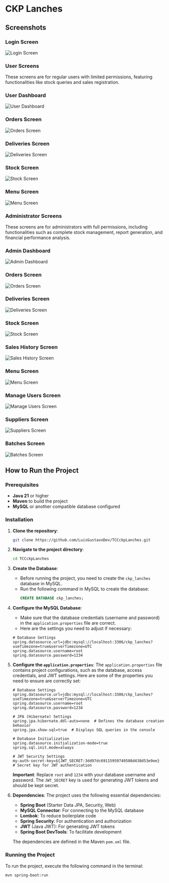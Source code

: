 # CKP Lanches

## Screenshots

### Login Screen
![Login Screen](https://github.com/LuisGustavoDev/TCCckpLanches/blob/main/screenshots/img1.PNG?raw=true)

### **User Screens**
These screens are for regular users with limited permissions, featuring functionalities like stock queries and sales registration.

### User Dashboard
![User Dashboard](https://github.com/LuisGustavoDev/TCCckpLanches/blob/main/screenshots/user/img2.jpg?raw=true)

### Orders Screen
![Orders Screen](https://github.com/LuisGustavoDev/TCCckpLanches/blob/main/screenshots/user/img3.PNG?raw=true)

### Deliveries Screen
![Deliveries Screen](https://github.com/LuisGustavoDev/TCCckpLanches/blob/main/screenshots/user/img4.PNG?raw=true)

### Stock Screen
![Stock Screen](https://github.com/LuisGustavoDev/TCCckpLanches/blob/main/screenshots/user/img5.jpg?raw=true)

### Menu Screen
![Menu Screen](https://github.com/LuisGustavoDev/TCCckpLanches/blob/main/screenshots/user/img6.PNG?raw=true)

### **Administrator Screens**
These screens are for administrators with full permissions, including functionalities such as complete stock management, report generation, and financial performance analysis.

### Admin Dashboard
![Admin Dashboard](https://github.com/LuisGustavoDev/TCCckpLanches/blob/main/screenshots/admin/img7.jpg?raw=true)

### Orders Screen
![Orders Screen](https://github.com/LuisGustavoDev/TCCckpLanches/blob/main/screenshots/admin/img8.PNG?raw=true)

### Deliveries Screen
![Deliveries Screen](https://github.com/LuisGustavoDev/TCCckpLanches/blob/main/screenshots/admin/img9.jpg?raw=true)

### Stock Screen
![Stock Screen](https://github.com/LuisGustavoDev/TCCckpLanches/blob/main/screenshots/admin/img10.PNG?raw=true)

### Sales History Screen
![Sales History Screen](https://github.com/LuisGustavoDev/TCCckpLanches/blob/main/screenshots/admin/img11.PNG?raw=true)

### Menu Screen
![Menu Screen](https://github.com/LuisGustavoDev/TCCckpLanches/blob/main/screenshots/admin/img12.PNG?raw=true)

### Manage Users Screen
![Manage Users Screen](https://github.com/LuisGustavoDev/TCCckpLanches/blob/main/screenshots/admin/img13.PNG?raw=true)

### Suppliers Screen
![Suppliers Screen](https://github.com/LuisGustavoDev/TCCckpLanches/blob/main/screenshots/admin/img14.PNG?raw=true)

### Batches Screen
![Batches Screen](https://github.com/LuisGustavoDev/TCCckpLanches/blob/main/screenshots/admin/img15.PNG?raw=true)


## How to Run the Project

### Prerequisites
- **Java 21** or higher
- **Maven** to build the project
- **MySQL** or another compatible database configured

### Installation

1. **Clone the repository**:
    ```bash
    git clone https://github.com/LuisGustavoDev/TCCckpLanches.git
    ```

2. **Navigate to the project directory**:
    ```bash
    cd TCCckpLanches
    ```

3. **Create the Database**:
    - Before running the project, you need to create the `ckp_lanches` database in MySQL.
    - Run the following command in MySQL to create the database:
      ```sql
      CREATE DATABASE ckp_lanches;
      ```

4. **Configure the MySQL Database**:
    - Make sure that the database credentials (username and password) in the `application.properties` file are correct.
    - Here are the settings you need to adjust if necessary:

    ```properties
    # Database Settings
    spring.datasource.url=jdbc:mysql://localhost:3306/ckp_lanches?useTimezone=true&serverTimezone=UTC
    spring.datasource.username=root
    spring.datasource.password=1234
    ```

5. **Configure the `application.properties`**:
    The `application.properties` file contains project configurations, such as the database, access credentials, and JWT settings. Here are some of the properties you need to ensure are correctly set:

    ```properties
    # Database Settings
    spring.datasource.url=jdbc:mysql://localhost:3306/ckp_lanches?useTimezone=true&serverTimezone=UTC
    spring.datasource.username=root
    spring.datasource.password=1234

    # JPA (Hibernate) Settings
    spring.jpa.hibernate.ddl-auto=none  # Defines the database creation behavior
    spring.jpa.show-sql=true  # Displays SQL queries in the console

    # Database Initialization
    spring.datasource.initialization-mode=true
    spring.sql.init.mode=always

    # JWT Security Settings
    my-auth-secret-key=${JWT_SECRET:3dd97dc69115959749508d438d53e9ee}  # Secret key for JWT authentication
    ```

    **Important**: Replace `root` and `1234` with your database username and password. The `JWT_SECRET` key is used for generating JWT tokens and should be kept secret.

6. **Dependencies**:
    The project uses the following essential dependencies:

    - **Spring Boot** (Starter Data JPA, Security, Web)
    - **MySQL Connector**: For connecting to the MySQL database
    - **Lombok**: To reduce boilerplate code
    - **Spring Security**: For authentication and authorization
    - **JWT** (Java JWT): For generating JWT tokens
    - **Spring Boot DevTools**: To facilitate development

    The dependencies are defined in the Maven `pom.xml` file.

### Running the Project

To run the project, execute the following command in the terminal:

```bash
mvn spring-boot:run
```